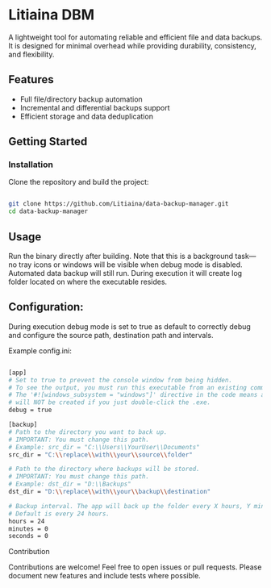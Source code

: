 # Litiaina DBM

A lightweight tool for automating reliable and efficient file and data backups.  
It is designed for minimal overhead while providing durability, consistency, and flexibility.


## Features

- Full file/directory backup automation 
- Incremental and differential backups support
- Efficient storage and data deduplication


## Getting Started

### Installation

Clone the repository and build the project:

```bash

git clone https://github.com/Litiaina/data-backup-manager.git
cd data-backup-manager

```
## Usage

Run the binary directly after building. Note that this is a background task—no tray icons or windows will be visible when debug mode is disabled. Automated data backup will still run. During execution it will create log folder located on where the executable resides.

## Configuration:

During execution debug mode is set to true as default to correctly debug and configure the source path, destination path and intervals.

Example config.ini:

```bash

[app]
# Set to true to prevent the console window from being hidden.
# To see the output, you must run this executable from an existing command prompt (cmd.exe or PowerShell).
# The '#![windows_subsystem = "windows"]' directive in the code means a new console window
# will NOT be created if you just double-click the .exe.
debug = true

[backup]
# Path to the directory you want to back up.
# IMPORTANT: You must change this path.
# Example: src_dir = "C:\\Users\\YourUser\\Documents"
src_dir = "C:\\replace\\with\\your\\source\\folder"

# Path to the directory where backups will be stored.
# IMPORTANT: You must change this path.
# Example: dst_dir = "D:\\Backups"
dst_dir = "D:\\replace\\with\\your\\backup\\destination"

# Backup interval. The app will back up the folder every X hours, Y minutes, Z seconds.
# Default is every 24 hours.
hours = 24
minutes = 0
seconds = 0

```

Contribution

Contributions are welcome! Feel free to open issues or pull requests.
Please document new features and include tests where possible.
